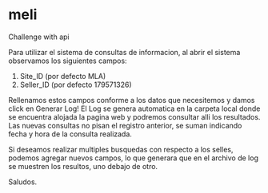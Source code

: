 # meli
Challenge with api

Para utilizar el sistema de consultas de informacion, al abrir el sistema observamos los siguientes campos:
1) Site_ID (por defecto MLA)
2) Seller_ID (por defecto 179571326)

Rellenamos estos campos conforme a los datos que necesitemos y damos click en Generar Log!
El Log se genera automatica en la carpeta local donde se encuentra alojada la pagina web y podremos consultar alli los resultados.
Las nuevas consultas no pisan el registro anterior, se suman indicando fecha y hora de la consulta realizada.

Si deseamos realizar multiples busquedas con respecto a los selles, podemos agregar nuevos campos, lo que generara que en el archivo de log
se muestren los resultos, uno debajo de otro.



Saludos.


